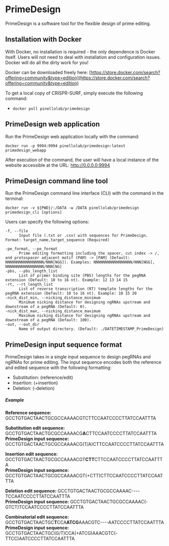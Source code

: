 # PrimeDesign

PrimeDesign is a software tool for the flexible design of prime editing.

## Installation with Docker

With Docker, no installation is required - the only dependence is Docker itself. Users will not need to deal with installation and configuration issues. Docker will do all the dirty work for you!

Docker can be downloaded freely here: [https://store.docker.com/search?offering=community&type=edition](https://store.docker.com/search?offering=community&type=edition)

To get a local copy of CRISPR-SURF, simply execute the following command:
* ```docker pull pinellolab/primedesign```

## PrimeDesign web application

Run the PrimeDesign web application locally with the command:

```
docker run -p 9994:9994 pinellolab/primedesign:latest primedesign_webapp
```
After execution of the command, the user will have a local instance of the website accessible at the URL: http://0.0.0.0:9994

## PrimeDesign command line tool

Run the PrimeDesign command line interface (CLI) with the command in the terminal:

```
docker run -v ${PWD}/:/DATA -w /DATA pinellolab/primedesign primedesign_cli [options]
```

Users can specify the following options:
```
-f, --file
      Input file (.txt or .csv) with sequences for PrimeDesign. Format: target_name,target_sequence (Required)

-pe_format, --pe_format
      Prime editing formatting including the spacer, cut index -> /, and protospacer adjacent motif (PAM) -> [PAM] (Default: NNNNNNNNNNNNNNNNN/NNN[NGG]). Examples: NNNNNNNNNNNNNNNNN/NNN[NGG], NNNNNNNNNNNNNNNNN/NNN[NG]
-pbs, --pbs_length_list
      List of primer binding site (PBS) lengths for the pegRNA extension (Default: 10 to 16 nt). Example: 12 13 14 15
-rt, --rt_length_list
      List of reverse transcription (RT) template lengths for the pegRNA extension (Default: 10 to 16 nt). Example: 10 15 20
-nick_dist_min, --nicking_distance_minimum
      Minimum nicking distance for designing ngRNAs upstream and downstream of a pegRNA (Default: 0).
-nick_dist_max, --nicking_distance_maximum
      Maximum nicking distance for designing ngRNAs upstream and downstream of a pegRNA (Default: 100).
-out, --out_dir
      Name of output directory. (Default: ./DATETIMESTAMP_PrimeDesign)
```
## PrimeDesign input sequence format

PrimeDesign takes in a single input sequence to design pegRNAs and ngRNAs for prime editing. The input sequence encodes both the reference and edited sequence with the following formatting:

* Substitution:     (reference/edit)
* Insertion:        (+insertion)
* Deletion:         (-deletion)

##### Example
**Reference sequence:**           GCCTGTGACTAACTGCGCCAAAACGTCTTCCAATCCCCTTATCCAATTTA

**Substitution edit sequence:**   GCCTGTGACTAACTGCGCCAAAACG**A**CTTCCAATCCCCTTATCCAATTTA<br/>
**PrimeDesign input sequence:**   GCCTGTGACTAACTGCGCCAAAACG(T/A)CTTCCAATCCCCTTATCCAATTTA

**Insertion edit sequence:**      GCCTGTGACTAACTGCGCCAAAACGT**CTT**CTTCCAATCCCCTTATCCAATTTA<br/>
**PrimeDesign input sequence:**   GCCTGTGACTAACTGCGCCAAAACGT(+CTT)CTTCCAATCCCCTTATCCAATTTA

**Deletion edit sequence:**       GCCTGTGACTAACTGCGCCAAAAC----TCCAATCCCCTTATCCAATTTA<br/>
**PrimeDesign input sequence:**   GCCTGTGACTAACTGCGCCAAAAC(-GTCT)TCCAATCCCCTTATCCAATTTA

**Combinatorial edit sequence:**  GCCTGTGACTAACTGC**T**CCA**ATCG**AAACGTC----AATCCCCTTATCCAATTTA<br/>
**PrimeDesign input sequence:**   GCCTGTGACTAACTGC(G/T)CCA(+ATCG)AAACGTC(-TTCC)AATCCCCTTATCCAATTTA
